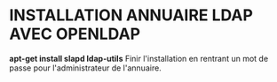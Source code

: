 # INSTALLATION ANNUAIRE LDAP AVEC OPENLDAP  

__apt-get install slapd ldap-utils__
Finir l'installation en rentrant un mot de passe pour l'administrateur de l'annuaire.
